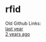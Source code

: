 # rfid  
Old Github Links:  
[last year](https://github.com/thomashinds/wireless-club-rfid-attendance)  
[2 years ago](https://github.com/piraka9011/rfid_neuwireless)
